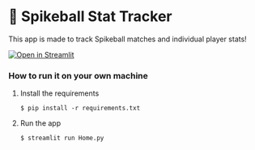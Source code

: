 # 🤾 Spikeball Stat Tracker

This app is made to track Spikeball matches and individual player stats!

[![Open in Streamlit](https://static.streamlit.io/badges/streamlit_badge_black_white.svg)](https://spikeball-stat-tracker.streamlit.app/)

### How to run it on your own machine

1. Install the requirements

   ```
   $ pip install -r requirements.txt
   ```

2. Run the app

   ```
   $ streamlit run Home.py
   ```
